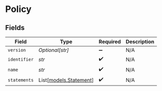 # Policy


## Fields

| Field                                            | Type                                             | Required                                         | Description                                      |
| ------------------------------------------------ | ------------------------------------------------ | ------------------------------------------------ | ------------------------------------------------ |
| `version`                                        | *Optional[str]*                                  | :heavy_minus_sign:                               | N/A                                              |
| `identifier`                                     | *str*                                            | :heavy_check_mark:                               | N/A                                              |
| `name`                                           | *str*                                            | :heavy_check_mark:                               | N/A                                              |
| `statements`                                     | List[[models.Statement](../models/statement.md)] | :heavy_check_mark:                               | N/A                                              |